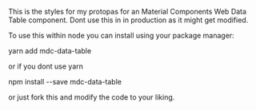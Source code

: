 This is the styles for my protopas for an Material Components Web Data Table component.
Dont use this in in production as it might get modified.

To use this within node you can install using your package manager:

yarn add mdc-data-table

or if you dont use yarn

npm install --save mdc-data-table

or just fork this and modify the code to your liking.
